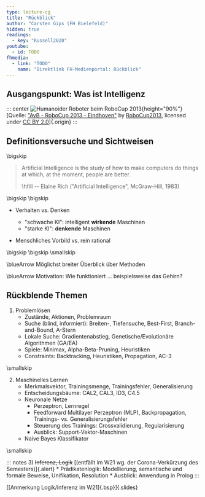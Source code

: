```yaml
---
type: lecture-cg
title: "Rückblick"
author: "Carsten Gips (FH Bielefeld)"
hidden: true
readings:
  - key: "Russell2020"
youtube:
  - id: TODO
fhmedia:
  - link: "TODO"
    name: "Direktlink FH-Medienportal: Rückblick"
---
```



## Ausgangspunkt: Was ist Intelligenz

::: center
![Humanoider Roboter beim RoboCup 2013](figs/orga/robocup){height="90%"}\
[Quelle: ["AvB - RoboCup 2013 - Eindhoven"](https://www.flickr.com/photos/80267257@N05/10151827605) by [RoboCup2013](https://www.flickr.com/photos/80267257@N05), licensed under [CC BY 2.0](https://creativecommons.org/licenses/by/2.0/?ref=ccsearch&atype=rich)]{.origin}
:::


## Definitionsversuche und Sichtweisen

\bigskip

> Artificial Intelligence is the study of how to make computers do things at
> which, at the moment, people are better.
>
> \hfill -- Elaine Rich ("Artificial Intelligence", McGraw-Hill, 1983)

\bigskip
\bigskip

*   Verhalten vs. Denken
    *   "schwache KI": intelligent **wirkende** Maschinen
    *   "starke KI": **denkende** Maschinen

*  Menschliches Vorbild vs. rein rational

\bigskip
\bigskip
\smallskip

\blueArrow Möglichst breiter Überblick über Methoden

\blueArrow Motivation: Wie funktioniert ... beispielsweise das Gehirn?


## Rückblende Themen

1)  Problemlösen
    *   Zustände, Aktionen, Problemraum
    *   Suche (blind, informiert): Breiten-, Tiefensuche, Best-First,
        Branch-and-Bound, A-Stern
    *   Lokale Suche: Gradientenabstieg, Genetische/Evolutionäre Algorithmen (GA/EA)
    *   Spiele: Minimax, Alpha-Beta-Pruning, Heuristiken
    *   Constraints: Backtracking, Heuristiken, Propagation, AC-3

\smallskip

2)  Maschinelles Lernen
    *   Merkmalsvektor, Trainingsmenge, Trainingsfehler, Generalisierung
    *   Entscheidungsbäume: CAL2, CAL3, ID3, C4.5
    *   Neuronale Netze
        -   Perzeptron, Lernregel
        -   Feedforward Multilayer Perzeptron (MLP), Backpropagation,
            Trainings- vs. Generalisierungsfehler
        -   Steuerung des Trainings: Crossvalidierung, Regularisierung
        -   Ausblick: Support-Vektor-Maschinen
    *   Naive Bayes Klassifikator

\smallskip

::: notes
3)  ~~Inferenz, Logik~~ [(entfällt im W21 wg. der Corona-Verkürzung des Semesters)]{.alert}
    *   Prädikatenlogik: Modellierung, semantische und formale Beweise,
        Unifikation, Resolution
    *   Ausblick: Anwendung in Prolog
:::

[[Anmerkung Logik/Inferenz im W21]{.bsp}]{.slides}
